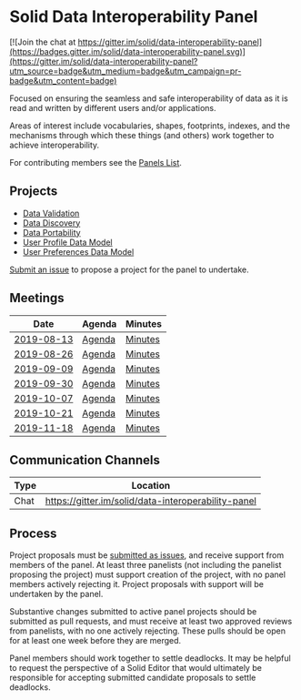 # Solid Data Interoperability Panel

[![Join the chat at https://gitter.im/solid/data-interoperability-panel](https://badges.gitter.im/solid/data-interoperability-panel.svg)](https://gitter.im/solid/data-interoperability-panel?utm_source=badge&utm_medium=badge&utm_campaign=pr-badge&utm_content=badge)

Focused on ensuring the seamless and safe interoperability of data as
it is read and written by different users and/or applications.

Areas of interest include vocabularies, shapes, footprints, indexes,
and the mechanisms through which these things (and others) work together
to achieve interoperability.

For contributing members see the
[Panels List](https://github.com/solid/process/blob/master/panels.md#data-interoperability).

## Projects

- [Data Validation](https://github.com/solid/data-interoperability-panel/tree/master/data-validation)
- [Data Discovery](https://github.com/solid/data-interoperability-panel/tree/master/data-discovery)
- [Data Portability](https://github.com/solid/data-interoperability-panel/tree/master/data-portability)
- [User Profile Data Model](https://github.com/solid/data-interoperability-panel/tree/master/user-profile)
- [User Preferences Data Model](https://github.com/solid/data-interoperability-panel/tree/master/user-preferences)

[Submit an issue](https://github.com/solid/data-interoperability-panel/issues/new)
to propose a project for the panel to undertake.

## Meetings

| Date | Agenda | Minutes |
| ---- | ------ | ------- |
| [2019-08-13](https://github.com/solid/data-interoperability-panel/blob/master/meetings/1-20190813.md) | [Agenda](https://github.com/solid/data-interoperability-panel/blob/master/meetings/1-20190813.md#agenda) | [Minutes](https://github.com/solid/data-interoperability-panel/blob/master/meetings/1-20190813.md#minutes) |
| [2019-08-26](https://github.com/solid/data-interoperability-panel/blob/master/meetings/2-20190826.md) | [Agenda](https://github.com/solid/data-interoperability-panel/blob/master/meetings/2-20190826.md#agenda) | [Minutes](https://github.com/solid/data-interoperability-panel/blob/master/meetings/2-20190826.md#minutes) |
| [2019-09-09](https://github.com/solid/data-interoperability-panel/blob/master/meetings/3-20190909.md) | [Agenda](https://github.com/solid/data-interoperability-panel/blob/master/meetings/3-20190909.md#agenda) | [Minutes](https://github.com/solid/data-interoperability-panel/blob/master/meetings/3-20190909.md#minutes) |
| [2019-09-30](https://github.com/solid/data-interoperability-panel/blob/master/meetings/4-20190930.md) | [Agenda](https://github.com/solid/data-interoperability-panel/blob/master/meetings/4-20190930.md#agenda) | [Minutes](https://github.com/solid/data-interoperability-panel/blob/master/meetings/4-20190930.md#minutes) |
| [2019-10-07](https://github.com/solid/data-interoperability-panel/blob/master/meetings/5-20191007.md) | [Agenda](https://github.com/solid/data-interoperability-panel/blob/master/meetings/5-20191007.md#agenda) | [Minutes](https://github.com/solid/data-interoperability-panel/blob/master/meetings/5-20191007.md#minutes) |
| [2019-10-21](https://github.com/solid/data-interoperability-panel/blob/master/meetings/6-20191021.md) | [Agenda](https://github.com/solid/data-interoperability-panel/blob/master/meetings/6-20191021.md#agenda) | [Minutes](https://github.com/solid/data-interoperability-panel/blob/master/meetings/6-20191021.md#minutes) |
| [2019-11-18](https://github.com/solid/data-interoperability-panel/blob/master/meetings/7-20191118.md) | [Agenda](https://github.com/solid/data-interoperability-panel/blob/master/meetings/7-20191118.md#agenda) | [Minutes](https://github.com/solid/data-interoperability-panel/blob/master/meetings/7-20191118.md#minutes) |

## Communication Channels

| Type | Location |
| ---- | ---- |
| Chat | <https://gitter.im/solid/data-interoperability-panel> |

## Process

Project proposals must be [submitted as issues](https://github.com/solid/data-interoperability-panel/issues/new), and receive support from members of the panel. At least three panelists (not including the panelist proposing the project) must support creation of the project, with no panel members actively rejecting it. Project proposals with support will be undertaken by the panel.

Substantive changes submitted to active panel projects should be submitted as pull requests, and must receive at least two approved reviews from panelists, with no one actively rejecting. These pulls should be open for at least one week before they are merged.

Panel members should work together to settle deadlocks. It may be helpful to request the perspective of a Solid Editor that would ultimately be responsible for accepting submitted candidate proposals to settle deadlocks.
